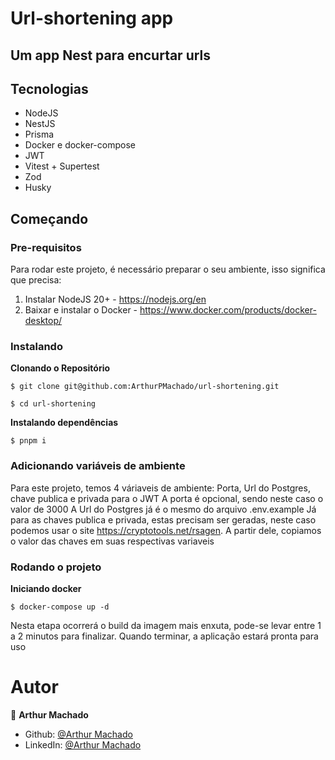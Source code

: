 # Url-shortening app

## Um app Nest para encurtar urls

## Tecnologias

* NodeJS
* NestJS
* Prisma
* Docker e docker-compose
* JWT
* Vitest + Supertest
* Zod
* Husky

## Começando
### Pre-requisitos

Para rodar este projeto, é necessário preparar o seu ambiente, isso significa que precisa:

1. Instalar NodeJS 20+ - https://nodejs.org/en
2. Baixar e instalar o Docker - https://www.docker.com/products/docker-desktop/

### Instalando
**Clonando o Repositório**
```
$ git clone git@github.com:ArthurPMachado/url-shortening.git

$ cd url-shortening
```
**Instalando dependências**

```
$ pnpm i
```
### Adicionando variáveis de ambiente
Para este projeto, temos 4 váriaveis de ambiente: Porta, Url do Postgres, chave publica
e privada para o JWT
A porta é opcional, sendo neste caso o valor de 3000
A Url do Postgres já é o mesmo do arquivo .env.example
Já para as chaves publica e privada, estas precisam ser geradas, neste caso podemos
usar o site https://cryptotools.net/rsagen. A partir dele, copiamos o valor das
chaves em suas respectivas variaveis

### Rodando o projeto

**Iniciando docker**
```
$ docker-compose up -d
```

Nesta etapa ocorrerá o build da imagem mais enxuta, pode-se levar entre 1 a 2 minutos
para finalizar. Quando terminar, a aplicação estará pronta para uso

# Autor

👤 **Arthur Machado**

- Github: [@Arthur Machado](https://github.com/ArthurPMachado)
- LinkedIn: [@Arthur Machado](https://linkedin.com/in/arthurpmachado)

